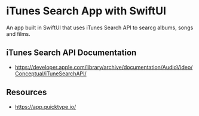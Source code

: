 # iTunes Search App with SwiftUI

An app built in SwiftUI that uses iTunes Search API to searcg albums, songs and films.

## iTunes Search API Documentation

+ https://developer.apple.com/library/archive/documentation/AudioVideo/Conceptual/iTuneSearchAPI/

## Resources

+ https://app.quicktype.io/
